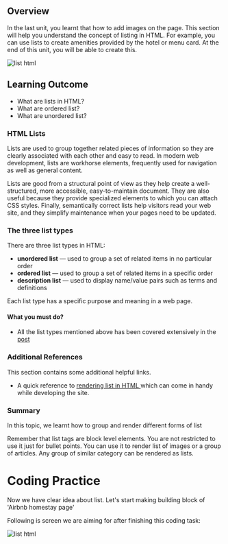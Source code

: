 ## Overview

In the last unit, you learnt that how to add images on the page. This section will help you understand the concept of listing in HTML. For example, you can use lists to create amenities provided by the hotel or menu card. At the end of this unit, you will be able to create this.

![list html](https://github.com/greyatom-school/the-minerva-project/blob/master/FEWD/sprint_1/1.Basics_of_HTML/images/list_html.png)

## Learning Outcome

- What are lists in HTML?
- What are ordered list?
- What are unordered list?

### HTML Lists

Lists are used to group together related pieces of information so they are clearly associated with each other and easy to read. In modern web development, lists are workhorse elements, frequently used for navigation as well as general content.

Lists are good from a structural point of view as they help create a well-structured, more accessible, easy-to-maintain document. They are also useful because they provide specialized elements to which you can attach CSS styles. Finally, semantically correct lists help visitors read your web site, and they simplify maintenance when your pages need to be updated.

### The three list types

There are three list types in HTML:

- **unordered list** — used to group a set of related items in no particular order
- **ordered list** — used to group a set of related items in a specific order
- **description list** — used to display name/value pairs such as terms and definitions

Each list type has a specific purpose and meaning in a web page.

#### What you must do?

- All the list types mentioned above has been covered extensively in the [post](https://www.geeksforgeeks.org/html-lists/)

### Additional References

This section contains some additional helpful links.

- A quick reference to [rendering list in HTML ](https://www.w3schools.com/html/html_lists.asp) which can come in handy while developing the site.

### Summary

In this topic, we learnt how to group and render different forms of list

Remember that list tags are block level elements. You are not restricted to use it just for bullet points. You can use it to render list of images or a group of articles. Any group of similar category can be rendered as lists.


# Coding Practice

Now we have clear idea about list. Let's start making building block of 'Airbnb homestay page' 

Following is screen we are aiming for after finishing this coding task:

![list html](https://github.com/greyatom-school/the-minerva-project/blob/master/FEWD/sprint_1/1.Basics_of_HTML/images/list_html.png)
